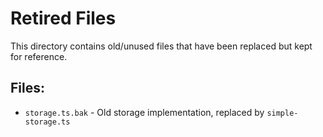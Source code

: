 # Retired Files

This directory contains old/unused files that have been replaced but kept for reference.

## Files:
- `storage.ts.bak` - Old storage implementation, replaced by `simple-storage.ts`